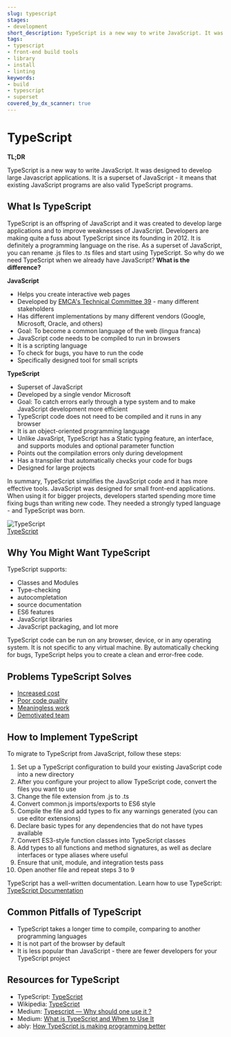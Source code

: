 ```yaml
---
slug: typescript
stages:
- development
short_description: TypeScript is a new way to write JavaScript. It was designed to develop large JavaScript applications. It is a superset of JavaScript - it means that existing JavaScript programs are also valid TypeScript programs.
tags:
- typescript
- front-end build tools
- library
- install
- linting
keywords:
- build
- typescript
- superset
covered_by_dx_scanner: true
---
```


# TypeScript

**TL;DR**

TypeScript is a new way to write JavaScript. It was designed to develop large Javascript applications. It is a superset of JavaScript - it means that existing JavaScript programs are also valid TypeScript programs.

## What Is TypeScript

TypeScript is an offspring of JavaScript and it was created to develop large applications and to improve weaknesses of JavaScript. Developers are making quite a fuss about TypeScript since its founding in 2012. It is definitely a programming language on the rise. As a superset of JavaScript, you can rename .js files to .ts files and start using TypeScript. So why do we need TypeScript when we already have JavaScript? **What is the difference?**

**JavaScript**

- Helps you create interactive web pages
- Developed by [EMCA's Technical Committee 39](https://tc39.es/) - many different stakeholders
- Has different implementations by many different vendors (Google, Microsoft, Oracle, and others)
- Goal: To become a common language of the web (lingua franca)
- JavaScript code needs to be compiled to run in browsers
- It is a scripting language
- To check for bugs, you have to run the code
- Specifically designed tool for small scripts

**TypeScript**

- Superset of JavaScript
- Developed by a single vendor Microsoft
- Goal: To catch errors early through a type system and to make JavaScript development more efficient
- TypeScript code does not need to be compiled and it runs in any browser
- It is an object-oriented programming language
- Unlike JavaSript, TypeScript has a Static typing feature, an interface, and supports modules and optional parameter function
- Points out the compilation errors only during development
- Has a transpiler that automatically checks your code for bugs
- Designed for large projects

In summary, TypeScript simplifies the JavaScript code and it has more effective tools. JavaScript was designed for small front-end applications. When using it for bigger projects, developers started spending more time fixing bugs than writing new code. They needed a strongly typed language - and TypeScript was born.

![TypeScript](/files/typescript.jpeg)  
[TypeScript](https://codeburst.io/how-to-type-with-typescript-d32dec033d21)

## Why You Might Want TypeScript

TypeScript supports:

- Classes and Modules
- Type-checking
- autocompletation
- source documentation
- ES6 features
- JavaScript libraries
- JavaScript packaging, and lot more

TypeScript code can be run on any browser, device, or in any operating system. It is not specific to any virtual machine. By automatically checking for bugs, TypeScript helps you to create a clean and error-free code.

## Problems TypeScript Solves

- [Increased cost](/problems/increased-cost)
- [Poor code quality](/problems/poor-code-quality)
- [Meaningless work](/problems/meaningless-work)
- [Demotivated team](/problems/demotivated-team)

## How to Implement TypeScript

To migrate to TypeScript from JavaScript, follow these steps:

1. Set up a TypeScript configuration to build your existing JavaScript code into a new directory
2. After you configure your project to allow TypeScript code, convert the files you want to use
3. Change the file extension from .js to .ts
4. Convert common.js imports/exports to ES6 style
5. Compile the file and add types to fix any warnings generated (you can use editor extensions)
6. Declare basic types for any dependencies that do not have types available
7. Convert ES3-style function classes into TypeScript classes
8. Add types to all functions and method signatures, as well as declare interfaces or type aliases where useful
9. Ensure that unit, module, and integration tests pass
10. Open another file and repeat steps 3 to 9

TypeScript has a well-written documentation. Learn how to use TypeScript: [TypeScript Documentation](http://www.typescriptlang.org/docs/home.html)

## Common Pitfalls of TypeScript

- TypeScript takes a longer time to compile, comparing to another programming languages
- It is not part of the browser by default
- It is less popular than JavaScript - there are fewer developers for your TypeScript project

## Resources for TypeScript

- TypeScript: [TypeScript](http://www.typescriptlang.org/)
- Wikipedia: [TypeScript](https://en.wikipedia.org/wiki/TypeScript)
- Medium: [Typescript — Why should one use it ?](https://medium.com/tech-tajawal/typescript-why-should-one-use-it-a539faa92010)
- Medium: [What is TypeScript and When to Use It](https://medium.com/datadriveninvestor/what-is-typescript-and-when-to-use-it-6a5ad9062f3e)
- ably: [How TypeScript is making programming better](https://www.ably.io/blog/typescript-is-making-programming-better)
